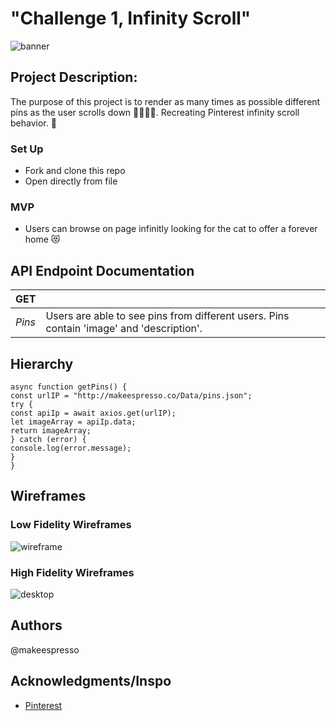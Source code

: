 # "Challenge 1, Infinity Scroll"
![banner](https://user-images.githubusercontent.com/20978259/122320033-8cd1d700-ceef-11eb-8d1b-c69a10447521.png)


## Project Description:
The purpose of this project is to render as many times as possible different pins as the user scrolls down 👩🏻‍💻💫. Recreating Pinterest infinity scroll behavior. 📌

### Set Up
* Fork and clone this repo
* Open directly from file

### MVP
* Users can browse on page infinitly looking for the cat to offer a forever home 😻

## API Endpoint Documentation
| **GET** |  |
| --- | --- |
| _Pins_ | Users are able to see pins from different users. Pins contain 'image' and 'description'.

## Hierarchy
```
async function getPins() {
const urlIP = "http://makeespresso.co/Data/pins.json";
try {
const apiIp = await axios.get(urlIP);
let imageArray = apiIp.data;
return imageArray;
} catch (error) {
console.log(error.message);
}
}
```

## Wireframes

### Low Fidelity Wireframes
![wireframe](https://user-images.githubusercontent.com/20978259/122319988-77f54380-ceef-11eb-8f0c-bfebc8bea7e1.png)

### High Fidelity Wireframes
![desktop](https://user-images.githubusercontent.com/20978259/122328567-e9d48980-cefd-11eb-9458-b51a0a4bbffc.png)

## Authors
@makeespresso

## Acknowledgments/Inspo
* [Pinterest](https://www.pinterest.com/)
